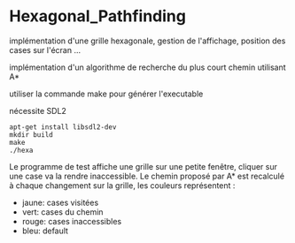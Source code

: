 # Hexagonal_Pathfinding

implémentation d'une grille hexagonale, gestion de l'affichage, position des cases sur l'écran ...

implémentation d'un algorithme de recherche du plus court chemin utilisant A*

utiliser la commande make pour générer l'executable

nécessite SDL2
```
apt-get install libsdl2-dev
mkdir build
make
./hexa
```

Le programme de test affiche une grille sur une petite fenêtre, cliquer sur une case va la rendre inaccessible.
Le chemin proposé par A* est recalculé à chaque changement sur la grille, les couleurs représentent :
- jaune: cases visitées
- vert: cases du chemin
- rouge: cases inaccessibles
- bleu: default

